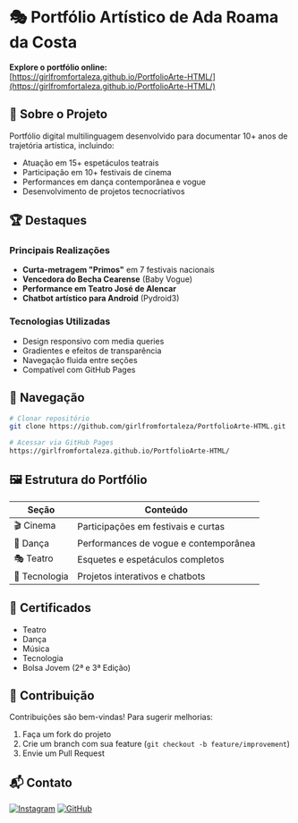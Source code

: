 # 🎭 Portfólio Artístico de Ada Roama da Costa

**Explore o portfólio online:**  
[https://girlfromfortaleza.github.io/PortfolioArte-HTML/](https://girlfromfortaleza.github.io/PortfolioArte-HTML/)

## 🌟 Sobre o Projeto
Portfólio digital multilinguagem desenvolvido para documentar 10+ anos de trajetória artística, incluindo:
- Atuação em 15+ espetáculos teatrais
- Participação em 10+ festivais de cinema
- Performances em dança contemporânea e vogue
- Desenvolvimento de projetos tecnocriativos

## 🏆 Destaques
### Principais Realizações
- **Curta-metragem "Primos"** em 7 festivais nacionais
- **Vencedora do Becha Cearense** (Baby Vogue)
- **Performance em Teatro José de Alencar**
- **Chatbot artístico para Android** (Pydroid3)

### Tecnologias Utilizadas
- Design responsivo com media queries
- Gradientes e efeitos de transparência
- Navegação fluida entre seções
- Compatível com GitHub Pages

## 🧭 Navegação
```bash
# Clonar repositório
git clone https://github.com/girlfromfortaleza/PortfolioArte-HTML.git

# Acessar via GitHub Pages
https://girlfromfortaleza.github.io/PortfolioArte-HTML/
```

## 🖼️ Estrutura do Portfólio
| Seção          | Conteúdo                                 |
|----------------|------------------------------------------|
| 🎬 Cinema      | Participações em festivais e curtas     |
| 💃 Dança       | Performances de vogue e contemporânea   |
| 🎭 Teatro      | Esquetes e espetáculos completos        |
| 🤖 Tecnologia  | Projetos interativos e chatbots         |

## 📜 Certificados
- Teatro
- Dança  
- Música
- Tecnologia
- Bolsa Jovem (2ª e 3ª Edição)

## 🤝 Contribuição
Contribuições são bem-vindas! Para sugerir melhorias:
1. Faça um fork do projeto
2. Crie um branch com sua feature (`git checkout -b feature/improvement`)
3. Envie um Pull Request

## 📬 Contato
[![Instagram](https://img.shields.io/badge/Instagram-E4405F?style=for-the-badge&logo=instagram&logoColor=white)](https://www.instagram.com/veil.and.brush/)
[![GitHub](https://img.shields.io/badge/GitHub-100000?style=for-the-badge&logo=github&logoColor=white)](https://github.com/girlfromfortaleza)

